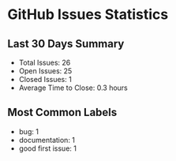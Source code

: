 # GitHub Issues Statistics

## Last 30 Days Summary
- Total Issues: 26
- Open Issues: 25
- Closed Issues: 1
- Average Time to Close: 0.3 hours

## Most Common Labels
- bug: 1
- documentation: 1
- good first issue: 1
